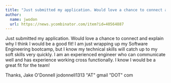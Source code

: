 ```yaml
---
title: "Just submitted my application. Would love a chance to connect and explain why I think I would be a good fit! I am just wrapping up my Software Engineering bootcamp, but I know my technical skills will catch up to my soft skills very quickly. I am an experienced engineer who can communicate well and has experience working cross functionally. I know I would be a great fit for the team!"
author:
  name: jwodon
  url: https://news.ycombinator.com/item?id=40564887
---
```

Just submitted my application. Would love a chance to connect and explain why I think I would be a good fit! I am just wrapping up my Software Engineering bootcamp, but I know my technical skills will catch up to my soft skills very quickly. I am an experienced engineer who can communicate well and has experience working cross functionally. I know I would be a great fit for the team!

Thanks,
Jake O&#x27;Donnell
jodonnell1313 &quot;AT&quot; gmail &quot;DOT&quot; com
